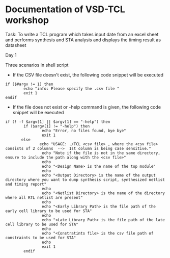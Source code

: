 # Documentation of VSD-TCL workshop 

Task: To write a TCL program which takes input date from an excel sheet and performs synthesis and STA analysis and displays the timing result as datasheet 

Day 1 

Three scenarios in shell script
* If the CSV file doesn't exist, the following code snippet will be executed
```
if ($#argv != 1) then
        echo "info: Please specify the .csv file "
        exit 1
endif
```

* If the file does not exist or -help command is given, the following code snippet will be executed
```
if (! -f $argv[1] || $argv[1] == "-help") then
        if ($argv[1] != "-help") then
                echo "Error, no files found, bye bye"
                exit 1
       else
               echo "USAGE: ./TCL <csv file> , where the <csv file> consists of 2 columns  -->  1st column is being case sensitive."
                echo "Note if the file is not in the same directory, ensure to include the path along with the <csv file>"
                echo
                echo "<Design Name> is the name of the top module"
                echo
                echo "<Output Directory> is the name of the output directory where you want to dump synthesis script, synthesized netlist and timing report"
                echo
                echo "<Netlist Directory> is the name of the directory where all RTL netlist are present"
                echo
                echo "<Early Library Path> is the file path of the early cell library to be used for STA"
                echo
                echo "<Late Library Path> is the file path of the late cell library to be used for STA"
                echo
                echo "<Constratints file> is the csv file path of constraints to be used for STA"
                echo
                exit 1
        endif
```

